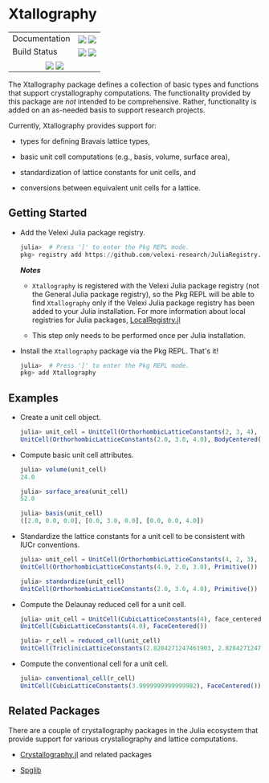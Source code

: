 Xtallography
============================================================================================

[------------------------------------ BADGES: BEGIN ------------------------------------]: #

<table>
  <tr>
    <td>Documentation</td>
    <td>
      <a href="https://velexi-research.github.io/Xtallography.jl/dev/"><img style="vertical-align: bottom;" src="https://img.shields.io/badge/docs-dev-blue.svg"/></a>
      <a href="https://velexi-research.github.io/Xtallography.jl/stable/"><img style="vertical-align: bottom;" src="https://img.shields.io/badge/docs-stable-blue.svg"/></a>
    </td>
  </tr>

  <tr>
    <td>Build Status</td>
    <td>
      <a href="https://github.com/velexi-research/Xtallography.jl/actions/workflows/CI.yml"><img style="vertical-align: bottom;" src="https://github.com/velexi-research/Xtallography.jl/actions/workflows/CI.yml/badge.svg"/></a>
      <a href="https://codecov.io/gh/velexi-research/Xtallography.jl">
        <img style="vertical-align: bottom;" src="https://codecov.io/gh/velexi-research/Xtallography.jl/graph/badge.svg?token=BZKPGII992"/></a>
    </td>
  </tr>

  <!-- Miscellaneous Badges -->
  <tr>
    <td colspan=2 align="center">
      <a href="https://github.com/velexi-research/Xtallography.jl/issues"><img style="vertical-align: bottom;" src="https://img.shields.io/badge/contributions-welcome-brightgreen.svg?style=flat"/></a>
      <a href="https://github.com/invenia/BlueStyle"><img style="vertical-align: bottom;" src="https://img.shields.io/badge/code%20style-blue-4495d1.svg"/></a>
    </td>
  </tr>
</table>

[------------------------------------- BADGES: END -------------------------------------]: #

The Xtallography package defines a collection of basic types and functions that support
crystallography computations. The functionality provided by this package are _not_ intended
to be comprehensive. Rather, functionality is added on an as-needed basis to support
research projects.

Currently, Xtallography provides support for:

* types for defining Bravais lattice types,

* basic unit cell computations (e.g., basis, volume, surface area),

* standardization of lattice constants for unit cells, and

* conversions between equivalent unit cells for a lattice.

## Getting Started

* Add the Velexi Julia package registry.

  ```julia
  julia>  # Press ']' to enter the Pkg REPL mode.
  pkg> registry add https://github.com/velexi-research/JuliaRegistry.git
  ```

  ___Notes___

  * `Xtallography` is registered with the Velexi Julia package registry (not the General
    Julia package registry), so the Pkg REPL will be able to find `Xtallography` only if
    the Velexi Julia package registry has been added to your Julia installation. For more
    information about local registries for Julia packages,
    [LocalRegistry.jl](https://github.com/GunnarFarneback/LocalRegistry.jl)

  * This step only needs to be performed once per Julia installation.

* Install the `Xtallography` package via the Pkg REPL. That's it!

  ```julia
  julia>  # Press ']' to enter the Pkg REPL mode.
  pkg> add Xtallography
  ```

## Examples

* Create a unit cell object.

  ```julia
  julia> unit_cell = UnitCell(OrthorhombicLatticeConstants(2, 3, 4), body_centered)
  UnitCell(OrthorhombicLatticeConstants(2.0, 3.0, 4.0), BodyCentered())
  ```

* Compute basic unit cell attributes.

  ```julia
  julia> volume(unit_cell)
  24.0

  julia> surface_area(unit_cell)
  52.0

  julia> basis(unit_cell)
  ([2.0, 0.0, 0.0], [0.0, 3.0, 0.0], [0.0, 0.0, 4.0])
  ```

* Standardize the lattice constants for a unit cell to be consistent with IUCr conventions.

  ```julia
  julia> unit_cell = UnitCell(OrthorhombicLatticeConstants(4, 2, 3), primitive)
  UnitCell(OrthorhombicLatticeConstants(4.0, 2.0, 3.0), Primitive())

  julia> standardize(unit_cell)
  UnitCell(OrthorhombicLatticeConstants(2.0, 3.0, 4.0), Primitive())
  ```

* Compute the Delaunay reduced cell for a unit cell.

  ```julia
  julia> unit_cell = UnitCell(CubicLatticeConstants(4), face_centered)
  UnitCell(CubicLatticeConstants(4.0), FaceCentered())

  julia> r_cell = reduced_cell(unit_cell)
  UnitCell(TriclinicLatticeConstants(2.8284271247461903, 2.8284271247461903, 2.8284271247461903, 1.0471975511965974, 1.0471975511965974, 1.5707963267948966), Primitive())
  ```

* Compute the conventional cell for a unit cell.

  ```julia
  julia> conventional_cell(r_cell)
  UnitCell(CubicLatticeConstants(3.9999999999999982), FaceCentered())
  ```

## Related Packages

There are a couple of crystallography packages in the Julia ecosystem that provide support
for various crystallography and lattice computations.

* [Crystallography.jl](https://github.com/MineralsCloud/Crystallography.jl) and related
  packages

* [Spglib](https://github.com/singularitti/Spglib.jl)
